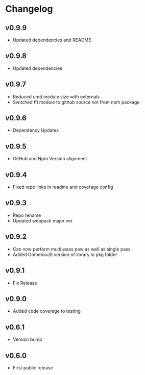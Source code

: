 # Changelog

## v0.9.9

* Updated dependencies and README

## v0.9.8

* Updated dependencies

## v0.9.7

* Reduced umd module size with externals
* Switched ffi module to github source not from npm package

## v0.9.6

* Dependency Updates

## v0.9.5

* GitHub and Npm Version alignment

## v0.9.4

* Fixed repo links in readme and coverage config

## v0.9.3

* Repo rename
* Updated webpack major ver

## v0.9.2

* Can now perform multi-pass pow as well as single pass
* Added CommonJS version of library in pkg folder

## v0.9.1

* Fix Release

## v0.9.0

* Added code coverage to testing

## v0.6.1

* Version bump

## v0.6.0

* First public release
